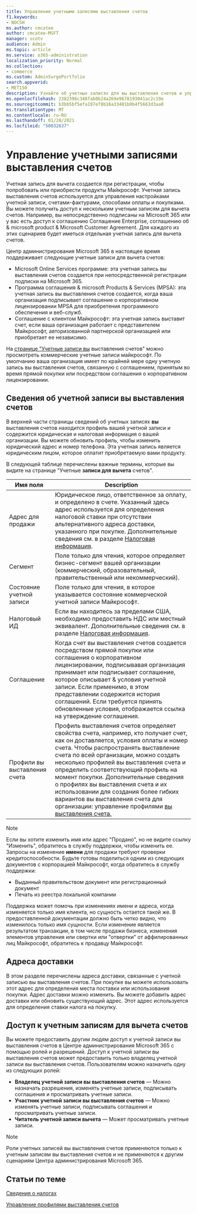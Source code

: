 ```yaml
---
title: Управление учетными записями выставления счетов
f1.keywords:
- NOCSH
ms.author: cmcatee
author: cmcatee-MSFT
manager: scotv
audience: Admin
ms.topic: article
ms.service: o365-administration
localization_priority: Normal
ms.collection:
- commerce
ms.custom: AdminSurgePortfolio
search.appverid:
- MET150
description: Узнайте об учетных записях для вы выставления счетов и управлении ими.
ms.openlocfilehash: 2382396c348fab0b24a269e9678193041ac2c19e
ms.sourcegitcommit: b3bb5bf5efa197ef8b16a33401b0b4f5663d3aa0
ms.translationtype: MT
ms.contentlocale: ru-RU
ms.lasthandoff: 01/28/2021
ms.locfileid: "50032637"
---
```

# <a name="manage-billing-accounts"></a>Управление учетными записями выставления счетов

Учетная запись для вычета создается при регистрации, чтобы попробовать или приобрести продукты Майкрософт. Учетная запись выставления счетов используется для управления настройками учетной записи, счетами-фактурами, способами оплаты и покупками. Вы можете получить доступ к нескольким учетным записям для вычета счетов. Например, вы непосредственно подписаны на Microsoft 365 или у вас есть доступ к соглашению Соглашение Enterprise, соглашению об & microsoft product & Microsoft Customer Agreement. Для каждого из этих сценариев будет иметься отдельная учетная запись для вычета счетов.

Центр администрирования Microsoft 365 в настоящее время поддерживает следующие учетные записи для вычета счетов:

- Microsoft Online Services программе: эта учетная запись вы выставления счетов создается при непосредственной регистрации подписки на Microsoft 365.
- Программа соглашения & microsoft Products & Services (MPSA): эта учетная запись вы выставления счетов создается, когда ваша организация подписывает соглашение о корпоративном лицензировании MPSA для приобретения программного обеспечения и веб-служб.
- Соглашение с клиентом Майкрософт: эта учетная запись выставит счет, если ваша организация работает с представителем Майкрософт, авторизованной партнерской организацией или приобретает ее независимо.

На <a href="https://go.microsoft.com/fwlink/p/?linkid=2084771" target="_blank">странице "Учетные записи вы</a> выставления счетов" можно просмотреть коммерческие учетные записи майкрософт. По умолчанию ваша организация имеет по крайней мере одну учетную запись вы выставления счетов, связанную с соглашением, принятым во время прямой покупки или посредством соглашения о корпоративном лицензировании.

## <a name="understand-billing-account-details"></a>Сведения об учетной записи вы выставления счетов

В верхней части страницы сведений об учетных записях **вы** выставления счетов находится профиль вашей учетной записи и содержится юридическая и налоговая информация о вашей организации. Вы можете обновить профиль, чтобы изменить юридический адрес и номер телефона. Эта учетная запись является юридическим лицом, которое оплатит приобретаемую вами продукту.

В следующей таблице перечислены важные термины, которые вы видите на странице "Учетные **записи для вычета** счетов".

| Имя поля | Description |
|------------------|------------------------------------------------------------------------------------------------------------------------------------------------------------------------------------------------------------------------------------------------------------------------------|
| Адрес для продажи | Юридическое лицо, ответственное за оплату, и определено в счете. Указанный здесь адрес используется для определения налоговой ставки при отсутствии альтернативного адреса доставки, указанного при покупке. Дополнительные сведения см. в разделе [Налоговая информация](billing-and-payments/tax-information.md). |
| Сегмент | Поле только для чтения, которое определяет бизнес-сегмент вашей организации (коммерческий, образовательный, правительственный или некоммерческий). |
| Состояние учетной записи | Поле только для чтения, в которое указывается состояние коммерческой учетной записи Майкрософт. |
| Налоговый ИД | Если вы находитесь за пределами США, необходимо предоставить НДС или местный эквивалент. Дополнительные сведения см. в разделе [Налоговая информация](billing-and-payments/tax-information.md). |
| Соглашение | Когда счет вы выставления счетов создается посредством прямой покупки или соглашения о корпоративном лицензировании, подписывавая организация принимает или подписывает соглашение, которое описывает & условия учетной записи. Если применимо, в этом представлении содержится история соглашений. Если требуется принять обновленные условия, отображается ссылка  на утверждение соглашения. |
| Профили вы выставления счета | Профиль выставления счетов определяет свойства счета, например, кто получает счет, как он доставляется, условия оплаты и номер счета. Чтобы распространять выставление счета по всей организации, можно создать несколько профилей вы выставления счета и определить соответствующий профиль на момент покупки. Дополнительные сведения о профилях вы выставления счета и их использовании для создания более гибких вариантов вы выставления счета для организации: управление профилями [вы выставления счета.](billing-and-payments/manage-billing-profiles.md) |

> [!NOTE]
> Если вы хотите изменить имя или адрес "Продано",  но не [](https://docs.microsoft.com/office365/admin/contact-support-for-business-products) видите ссылку "Изменить", обратитесь в службу поддержки, чтобы изменить ее.  Запросы на изменение **имени** для продажи требуют проверки кредитоспособности. Будьте готовы поделиться одним из следующих документов с корпорацией Майкрософт, когда обратитесь в службу поддержки: 
>
> - Выданный правительством документ или регистрационный документ
> - Печать из реестра локальной компании
>
> Поддержка может помочь при изменениях имени и адреса, когда изменяется только имя клиента, но сущность остается такой же. В предоставленной документации должно быть четко видно, что изменилось только имя сущности. Если изменение является результатом транзакции, в том числе продажи бизнеса, изменения элементов управления или свертки или "отвертки" от аффилированных лиц Майкрософт, обратитесь к продавцу Майкрософт.

## <a name="shipping-addresses"></a>Адреса доставки

В этом разделе перечислены адреса доставки, связанные с учетной записью вы выставления счетов. При покупке вы можете использовать этот адрес для определения места поставки или использования покупки. Адрес доставки можно изменить. Вы можете добавить адрес доставки или обновить существующий адрес. Этот адрес используется для определения ставки налога на покупку.

## <a name="understand-access-to-billing-accounts"></a>Доступ к учетным записям для вычета счетов

Вы можете предоставить другим людям доступ к учетной записи вы выставления счетов в Центре администрирования Microsoft 365 с помощью ролей и разрешений. Доступ к учетной записи вы выставления счетов может предоставить только владелец учетной записи вы выставления счетов. Пользователям можно назначить одну из следующих ролей:

- **Владелец учетной записи вы выставления счетов** &mdash; Можно назначать разрешения, изменять учетные записи, подписывать соглашения и просматривать учетные записи.
- **Участник учетной записи вы выставления счетов** &mdash; Можно изменять учетные записи, подписывать соглашения и просматривать учетные записи.
- **Читатель учетной записи вычета** &mdash; Может просматривать учетные записи.

> [!Note]
> Роли учетных записей вы выставления счетов применяются только к учетным записям вы выставления счетов и не применяются к другим сценариям Центра администрирования Microsoft 365.

## <a name="related-articles"></a>Статьи по теме

[Сведения о налогах](billing-and-payments/tax-information.md)

[Управление профилями выставления счетов](billing-and-payments/manage-billing-profiles.md)
